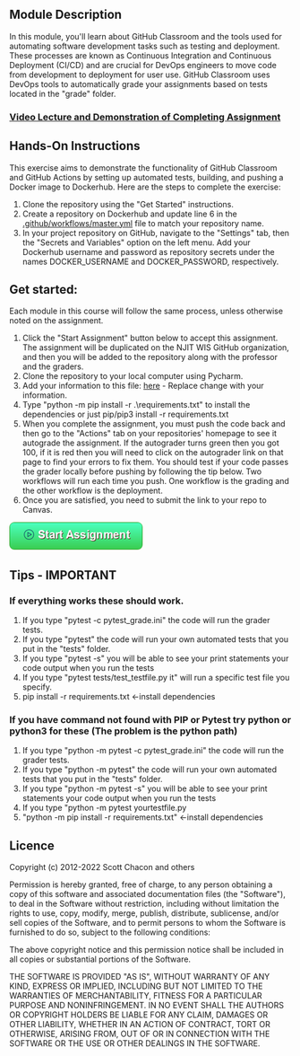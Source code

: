 ## Module Description

In this module, you'll learn about GitHub Classroom and the tools used for automating software development tasks such as
testing and deployment. These processes are known as Continuous Integration and Continuous Deployment (CI/CD) and are
crucial for DevOps engineers to move code from development to deployment for user use. GitHub Classroom uses DevOps
tools to automatically grade your assignments based on tests located in the "grade" folder.

### [Video Lecture and Demonstration of Completing Assignment](https://youtu.be/HsS0vZngI1E)

## Hands-On Instructions

This exercise aims to demonstrate the functionality of GitHub Classroom and GitHub Actions by setting up automated
tests, building, and pushing a Docker image to Dockerhub. Here are the steps to complete the exercise:

1. Clone the repository using the "Get Started" instructions.
2. Create a repository on Dockerhub and update line 6 in
   the [.github/workflows/master.yml](.github/workflows/master.yml) file to match your repository name.
3. In your project repository on GitHub, navigate to the "Settings" tab, then the "Secrets and Variables" option on the
   left menu. Add your Dockerhub username and password as repository secrets under the names DOCKER_USERNAME and
   DOCKER_PASSWORD, respectively.

## Get started:

Each module in this course will follow the same process, unless otherwise noted on the assignment.

1. Click the "Start Assignment" button below to accept this assignment. The assignment will be duplicated on the NJIT
   WIS GitHub organization, and then you will be added to the repository along with the professor and the graders.
2. Clone the repository to your local computer using Pycharm.
3. Add your information to this file: [here](myinfo.json)  - Replace change with your information.
4. Type "python -m pip install -r .\requirements.txt" to install the dependencies or just pip/pip3 install -r
   requirements.txt
5. When you complete the assignment, you must push the code back and then go to the "Actions" tab on your repositories'
   homepage to see it autograde the assignment. If the autograder turns green then you got 100, if it is red then you
   will need to click on the autograder link on that page to find your errors to fix them. You should test if your code
   passes the grader locally before pushing by following the tip below. Two workflows will run each time you push. One
   workflow is the grading and the other workflow is the deployment.
6. Once you are satisfied, you need to submit the link to your repo to Canvas.

[![Click to Start Assignment](module_content/images/start.png)](https://classroom.github.com/a/KvHfpLwn)

## Tips - IMPORTANT 

### If everything works these should work.

1. If you type "pytest -c pytest_grade.ini" the code will run the grader tests.
2. If you type "pytest" the code will run your own automated tests that you put in the "tests" folder.
3. If you type "pytest -s" you will be able to see your print statements your code output when you run the
   tests
4. If you type "pytest tests/test_testfile.py it" will run a specific test file you specify.
5. pip install -r requirements.txt <-install dependencies

### If you have command not found with PIP or Pytest try python or python3 for these (The problem is the python path)

1. If you type "python -m pytest -c pytest_grade.ini" the code will run the grader tests.
2. If you type "python -m pytest" the code will run your own automated tests that you put in the "tests" folder.
3. If you type "python -m pytest -s" you will be able to see your print statements your code output when you run the
   tests
4. If you type "python -m pytest yourtestfile.py
5. "python -m pip install -r requirements.txt" <-install dependencies

## Licence

Copyright (c) 2012-2022 Scott Chacon and others

Permission is hereby granted, free of charge, to any person obtaining
a copy of this software and associated documentation files (the
"Software"), to deal in the Software without restriction, including
without limitation the rights to use, copy, modify, merge, publish,
distribute, sublicense, and/or sell copies of the Software, and to
permit persons to whom the Software is furnished to do so, subject to
the following conditions:

The above copyright notice and this permission notice shall be
included in all copies or substantial portions of the Software.

THE SOFTWARE IS PROVIDED "AS IS", WITHOUT WARRANTY OF ANY KIND,
EXPRESS OR IMPLIED, INCLUDING BUT NOT LIMITED TO THE WARRANTIES OF
MERCHANTABILITY, FITNESS FOR A PARTICULAR PURPOSE AND
NONINFRINGEMENT. IN NO EVENT SHALL THE AUTHORS OR COPYRIGHT HOLDERS BE
LIABLE FOR ANY CLAIM, DAMAGES OR OTHER LIABILITY, WHETHER IN AN ACTION
OF CONTRACT, TORT OR OTHERWISE, ARISING FROM, OUT OF OR IN CONNECTION
WITH THE SOFTWARE OR THE USE OR OTHER DEALINGS IN THE SOFTWARE.
